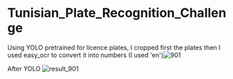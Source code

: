 # Tunisian_Plate_Recognition_Challenge
Using YOLO pretrained for licence plates, I cropped first the plates then I used easy_ocr to convert it into numbers (I used 'en')![901](https://user-images.githubusercontent.com/103006899/234307396-49ab77b8-d0a0-4755-ae67-d7f9f15ce73d.jpg)

After YOLO
![result_901](https://user-images.githubusercontent.com/103006899/234307432-8354cc45-cb6e-42fb-86a9-03bff68c5b1f.png)
